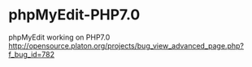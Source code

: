 # phpMyEdit-PHP7.0
phpMyEdit working on PHP7.0 http://opensource.platon.org/projects/bug_view_advanced_page.php?f_bug_id=782
